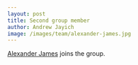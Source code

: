 ```yaml
---
layout: post
title: Second group member
author: Andrew Jayich
image: /images/team/alexander-james.jpg
---
```


[Alexander James](/team/alexander-james/) joins the group.
